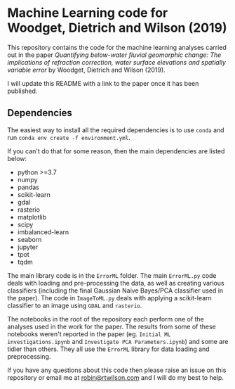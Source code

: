 # Machine Learning code for Woodget, Dietrich and Wilson (2019)

This repository contains the code for the machine learning analyses carried out in the paper *Quantifying below-water fluvial geomorphic change: The implications of refraction correction, water surface elevations and spatially variable error* by Woodget, Dietrich and Wilson (2019).

I will update this README with a link to the paper once it has been published.

## Dependencies
The easiest way to install all the required dependencies is to use `conda` and run `conda env create -f environment.yml`.

If you can't do that for some reason, then the main dependencies are listed below:

 - python >=3.7
 - numpy
 - pandas
 - scikit-learn
 - gdal
 - rasterio
 - matplotlib
 - scipy
 - imbalanced-learn
 - seaborn
 - jupyter
 - tpot
 - tqdm

The main library code is in the `ErrorML` folder. The main `ErrorML.py` code deals with loading and pre-processing the data, as well as creating various classifiers (including the final Gaussian Naive Bayes/PCA classifier used in the paper). The code in `ImageToML.py` deals with applying a scikit-learn classifier to an image using `GDAL` and `rasterio`.

The notebooks in the root of the repository each perform one of the analyses used in the work for the paper. The results from some of these notebooks weren't reported in the paper (eg. `Initial ML investigations.ipynb` and `Investigate PCA Parameters.ipynb`) and some are tidier than others. They all use the `ErrorML` library for data loading and preprocessing.

If you have any questions about this code then please raise an issue on this repository or email me at [robin@rtwilson.com](mailto:robin@rtwilson.com) and I will do my best to help.